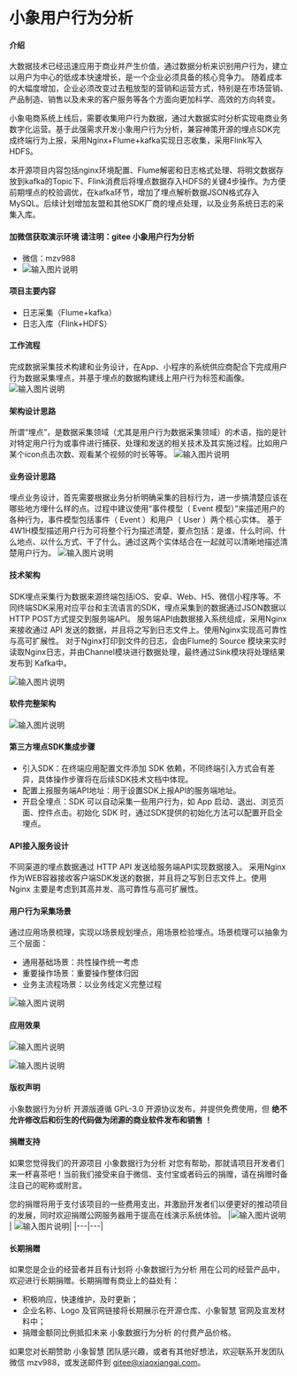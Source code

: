 # 小象用户行为分析
#### 介绍
大数据技术已经迅速应用于商业并产生价值，通过数据分析来识别用户行为，建立以用户为中心的低成本快速增长，是一个企业必须具备的核心竞争力。
随着成本的大幅度增加，企业必须改变过去粗放型的营销和运营方式，特别是在市场营销、产品制造、销售以及未来的客户服务等各个方面向更加科学、高效的方向转变。

小象电商系统上线后，需要收集用户行为数据，通过大数据实时分析实现电商业务数字化运营。基于此强需求开发小象用户行为分析，兼容神策开源的埋点SDK完成终端行为上报，采用Nginx+Flume+kafka实现日志收集，采用Flink写入HDFS。

本开源项目内容包括nginx环境配置、Flume解密和日志格式处理、将明文数据存放到kafka的Topic下、Flink消费后将埋点数据存入HDFS的关键4步操作。为方便前期埋点的校验调优，在kafka环节，增加了埋点解析数据JSON格式存入MySQL。后续计划增加友盟和其他SDK厂商的埋点处理，以及业务系统日志的采集入库。

#### 加微信获取演示环境  请注明：gitee 小象用户行为分析
- 微信：mzv988
- ![输入图片说明](https://images.gitee.com/uploads/images/2021/0201/105231_685d973a_5325125.png "xiaoxiangopen.png")

#### 项目主要内容
- 日志采集（Flume+kafka）
- 日志入库（Flink+HDFS）

#### 工作流程
完成数据采集技术构建和业务设计，在App、小程序的系统供应商配合下完成用户行为数据采集埋点，并基于埋点的数据构建线上用户行为标签和画像。
 ![输入图片说明](https://images.gitee.com/uploads/images/2021/0504/115612_bbd97789_5325125.png "屏幕截图.png")

#### 架构设计思路
所谓“埋点”，是数据采集领域（尤其是用户行为数据采集领域）的术语，指的是针对特定用户行为或事件进行捕获、处理和发送的相关技术及其实施过程。比如用户某个icon点击次数、观看某个视频的时长等等。
![输入图片说明](https://images.gitee.com/uploads/images/2021/0504/115703_4013e7fa_5325125.png "屏幕截图.png") 

#### 业务设计思路
埋点业务设计，首先需要根据业务分析明确采集的目标行为，进一步搞清楚应该在哪些地方埋什么样的点。过程中建议使用“事件模型（ Event 模型）”来描述用户的各种行为，事件模型包括事件（ Event ）和用户（ User ）两个核心实体。
基于4W1H模型描述用户行为可将整个行为描述清楚，要点包括：是谁、什么时间、什么地点、以什么方式、干了什么。通过这两个实体结合在一起就可以清晰地描述清楚用户行为。
![输入图片说明](https://images.gitee.com/uploads/images/2021/0504/115753_e474aeec_5325125.png "屏幕截图.png")
 
#### 技术架构
SDK埋点采集行为数据来源终端包括iOS、安卓、Web、H5、微信小程序等。不同终端SDK采用对应平台和主流语言的SDK，埋点采集到的数据通过JSON数据以HTTP POST方式提交到服务端API。
服务端API由数据接入系统组成，采用Nginx来接收通过 API 发送的数据，并且将之写到日志文件上。使用Nginx实现高可靠性与高可扩展性。
对于Nginx打印到文件的日志，会由Flume的 Source 模块来实时读取Nginx日志，并由Channel模块进行数据处理，最终通过Sink模块将处理结果发布到 Kafka中。

![输入图片说明](https://images.gitee.com/uploads/images/2021/0504/120743_443b0e95_5325125.png "屏幕截图.png")

#### 软件完整架构
![输入图片说明](https://images.gitee.com/uploads/images/2021/0427/092847_e6c637d8_5325125.png "屏幕截图.png")

#### 第三方埋点SDK集成步骤
- 引入SDK：在终端应用配置文件添加 SDK 依赖，不同终端引入方式会有差异，具体操作步骤将在后续SDK技术文档中体现。
- 配置上报服务端API地址：用于设置SDK上报API的服务端地址。
- 开启全埋点：SDK 可以自动采集一些用户行为，如 App 启动、退出、浏览页面、控件点击。初始化 SDK 时，通过SDK提供的初始化方法可以配置开启全埋点。

#### API接入服务设计
不同渠道的埋点数据通过 HTTP API 发送给服务端API实现数据接入。
采用Nginx作为WEB容器接收客户端SDK发送的数据，并且将之写到日志文件上。使用 Nginx 主要是考虑到其高并发、高可靠性与高可扩展性。 

#### 用户行为采集场景
通过应用场景梳理，实现以场景规划埋点，用场景检验埋点。场景梳理可以抽象为三个层面：
- 通用基础场景：共性操作统一考虑
- 重要操作场景：重要操作整体归因
- 业务主流程场景：以业务线定义完整过程

![输入图片说明](https://images.gitee.com/uploads/images/2021/0504/121549_e747bcc1_5325125.png "屏幕截图.png")

#### 应用效果
![输入图片说明](https://images.gitee.com/uploads/images/2021/0504/123053_dbdac86e_5325125.png "屏幕截图.png")

![输入图片说明](https://images.gitee.com/uploads/images/2021/0504/123137_fa582c65_5325125.png "屏幕截图.png")


#### 版权声明
小象数据行为分析 开源版遵循 GPL-3.0 开源协议发布，并提供免费使用，但 **绝不允许修改后和衍生的代码做为闭源的商业软件发布和销售 ！**

#### 捐赠支持
如果您觉得我们的开源项目 小象数据行为分析 对您有帮助，那就请项目开发者们来一杯喜茶吧！当前我们接受来自于微信、支付宝或者码云的捐赠，请在捐赠时备注自己的昵称或附言。

您的捐赠将用于支付该项目的一些费用支出，并激励开发者们以便更好的推动项目的发展，同时欢迎捐赠公网服务器用于提高在线演示系统体验。
|![输入图片说明](https://images.gitee.com/uploads/images/2021/0508/105255_19c5596f_5325125.png "屏幕截图.png")| ![输入图片说明](https://images.gitee.com/uploads/images/2021/0508/124019_cdd95732_5325125.png "屏幕截图.png")|
|---|---|

#### 长期捐赠
如果您是企业的经营者并且有计划将 小象数据行为分析 用在公司的经营产品中，欢迎进行长期捐赠。长期捐赠有商业上的益处有：

- 积极响应，快速维护，及时更新；
- 企业名称、Logo 及官网链接将长期展示在开源仓库、小象智慧 官网及宣发材料中；
- 捐赠金额同比例抵扣未来 小象数据行为分析 的付费产品价格。

如果您对长期赞助 小象智慧 团队感兴趣，或者有其他好想法，欢迎联系开发团队微信 mzv988，或发送邮件到 gitee@xiaoxiangai.com。

